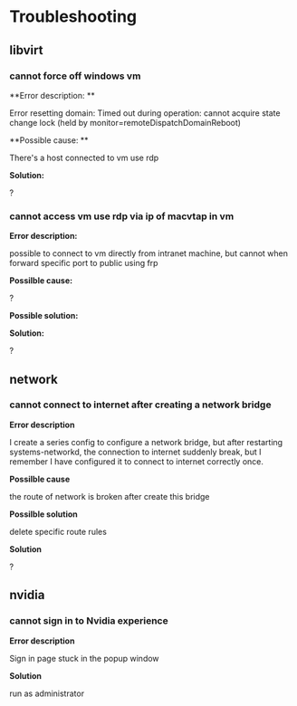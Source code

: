 # Troubleshooting

## libvirt

### cannot force off windows vm 

**Error description: **

Error resetting domain: Timed out during operation: cannot acquire state change lock (held by monitor=remoteDispatchDomainReboot)

**Possible cause: **

There's a host connected to vm use rdp

**Solution:**

?

### cannot access vm use rdp via ip of macvtap in vm

**Error description:**

possible to connect to vm directly from intranet machine, but cannot when forward specific port to public using frp

**Possilble cause:**

?

**Possible solution:**

**Solution:**

?

## network 

### cannot connect to internet after creating a network bridge

**Error description**

I create a series config to configure a network bridge, but after restarting systems-networkd, the connection to internet suddenly break, but I remember I have configured it to connect to internet correctly once.

**Possilble cause**

the route of network is broken after create this bridge

**Possilble solution**

delete specific route rules 

**Solution**

?

## nvidia

### cannot sign in to Nvidia experience

**Error description**

Sign in page stuck in the popup window

**Solution**

run as administrator 

